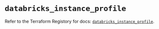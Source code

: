 # `databricks_instance_profile`

Refer to the Terraform Registory for docs: [`databricks_instance_profile`](https://registry.terraform.io/providers/databricks/databricks/1.33.0/docs/resources/instance_profile).
